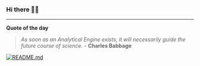 ### Hi there 👋🏻


---

**Quote of the day**

> *As soon as an Analytical Engine exists, it will necessarily guide the future course of science.* - **Charles Babbage** 

[![README.md](https://github.com/martcus/martcus/actions/workflows/readme.yml/badge.svg)](https://github.com/martcus/martcus/actions/workflows/readme.yml)


<!---
martcus/martcus is a ✨ special ✨ repository because its `README.md` (this file) appears on your GitHub profile.
You can click the Preview link to take a look at your changes.
--->

<!--
Avatar generated by: https://getavataaars.com/?accessoriesType=Prescription02&avatarStyle=Circle&clotheColor=Heather&clotheType=GraphicShirt&eyeType=Happy&eyebrowType=DefaultNatural&facialHairColor=Blonde&facialHairType=BeardMajestic&graphicType=SkullOutline&hairColor=Blonde&mouthType=Smile&skinColor=Light&topType=ShortHairShortFlat
--->
